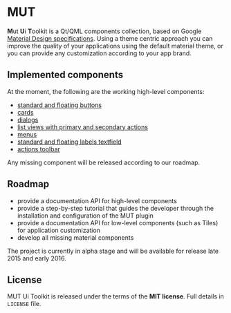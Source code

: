 # MUT

**M**ut **U**i **T**oolkit is a Qt/QML components collection, based on Google [Material Design specifications][1].
Using a theme centric approach you can improve the quality of your applications using the default material theme, or
you can provide any customization according to your app brand.

[1]: http://www.google.it/design/spec/material-design/introduction.html

## Implemented components

At the moment, the following are the working high-level components:

* [standard and floating buttons][2]
* [cards][3]
* [dialogs][4]
* [list views with primary and secondary actions][5]
* [menus][6]
* [standard and floating labels textfield][7]
* [actions toolbar][8]

Any missing component will be released according to our roadmap.

[2]: http://www.google.it/design/spec/components/buttons.html
[3]: http://www.google.it/design/spec/components/cards.html
[4]: http://www.google.it/design/spec/components/dialogs.html
[5]: http://www.google.it/design/spec/components/lists.html
[6]: http://www.google.it/design/spec/components/menus.html
[7]: http://www.google.it/design/spec/components/text-fields.html
[8]: http://www.google.it/design/spec/components/toolbars.html

## Roadmap

* provide a documentation API for high-level components
* provide a step-by-step tutorial that guides the developer through the installation and configuration of the MUT plugin
* provide a documentation API for low-level components (such as Tiles) for application customization
* develop all missing material components

The project is currently in alpha stage and will be available for release late 2015 and early 2016.

## License

MUT Ui Toolkit is released under the terms of the **MIT license**. Full details in `LICENSE` file.

